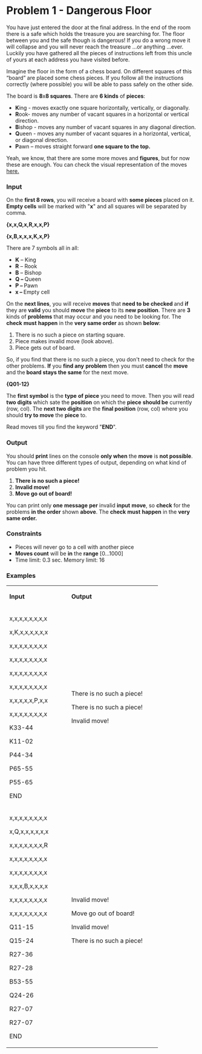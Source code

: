 <h1>Problem 1 - Dangerous Floor</h1>
<p>You have just entered the door at the final address. In the end of the room there is a safe which holds the treasure you are searching for. The floor between you and the safe though is dangerous! If you do a wrong move it will collapse and you will never reach the treasure &hellip;or anything ...ever. Luckily you have gathered all the pieces of instructions left from this uncle of yours at each address you have visited before.</p>
<p>Imagine the floor in the form of a chess board. On different squares of this &ldquo;board&rdquo; are placed some chess pieces. If you follow all the instructions correctly (where possible) you will be able to pass safely on the other side.</p>
<p>The board is <strong>8</strong>x<strong>8 squares</strong>. There are <strong>6 kinds</strong> of <strong>pieces</strong>:</p>
<ul>
<li><strong>K</strong>ing - moves exactly one square horizontally, vertically, or diagonally.</li>
<li><strong>R</strong>ook- moves any number of vacant squares in a horizontal or vertical direction.</li>
<li><strong>B</strong>ishop - moves any number of vacant squares in any diagonal direction.</li>
<li><strong>Q</strong>ueen - moves any number of vacant squares in a horizontal, vertical, or diagonal direction.</li>
<li><strong>P</strong>awn &ndash; moves straight forward <strong>one square to the top.</strong></li>
</ul>
<p>Yeah, we know, that there are some more moves and <strong>figures</strong>, but for now these are enough. You can check the visual representation of the moves <a href="https://en.wikipedia.org/wiki/Rules_of_chess#Basic_moves">here.</a></p>
<h3>Input</h3>
<p>On the <strong>first 8 rows</strong>, you will receive а board with <strong>some pieces</strong> placed on it. <strong>Empty cells</strong> will be marked with "<strong>x</strong>" and all squares will be separated by comma.</p>
<p><strong>{x,x,Q,x,R,x,x,P}</strong></p>
<p><strong>{x,B,x,x,x,K,x,P}</strong></p>
<p>There are 7 symbols all in all:</p>
<ul>
<li><strong>K</strong> &ndash; King</li>
<li><strong>R</strong> &ndash; Rook</li>
<li><strong>B</strong> &ndash; Bishop</li>
<li><strong>Q &ndash; </strong>Queen</li>
<li><strong>P &ndash; </strong>Pawn</li>
<li><strong>x &ndash; </strong>Empty cell</li>
</ul>
<p>On the <strong>next lines</strong>, you will receive <strong>moves</strong> that <strong>need to be checked </strong>and <strong>if</strong> they are <strong>valid</strong> you should <strong>move</strong> the <strong>piece</strong> to its <strong>new position</strong>. There are <strong>3</strong> kinds of <strong>problems</strong> that may occur and you need to be looking for. The <strong>check</strong> <strong>must</strong> <strong>happen</strong> in the <strong>very same order</strong> as shown <strong>below</strong>:</p>
<ol>
<li>There is no such a piece on starting square.</li>
<li>Piece makes invalid move (look above).</li>
<li>Piece gets out of board.</li>
</ol>
<p>So, if you find that there is no such a piece, you don't need to check for the other problems. <strong>If</strong> you <strong>find any</strong> <strong>problem</strong> then you must <strong>cancel</strong> the <strong>move</strong> and the<strong> board stays the same</strong> for the next move.</p>
<p><strong>{Q01-12}</strong></p>
<p>The <strong>first symbol</strong> is the <strong>type</strong> <strong>of</strong> <strong>piece</strong> you need to move. Then you will read <strong>two digits</strong> which sate the <strong>position</strong> on which the <strong>piece</strong> <strong>should be</strong> currently (row, col). The <strong>next two digits </strong>are the <strong>final position</strong> (row, col) where you should <strong>try to move</strong> the <strong>piece</strong> to.</p>
<p>Read moves till you find the keyword "<strong>END</strong>".</p>
<h3>Output</h3>
<p>You should <strong>print</strong> lines on the console <strong>only when</strong> the <strong>move</strong> is <strong>not possible</strong>. You can have three different types of output, depending on what kind of problem you hit.</p>
<ol>
<li><strong>There is no such a piece!</strong></li>
<li><strong>Invalid move!</strong></li>
<li><strong>Move go out of board!</strong></li>
</ol>
<p>You can print only <strong>one</strong> <strong>message</strong> <strong>per</strong> invalid <strong>input</strong> <strong>move</strong>, so <strong>check</strong> for the problems <strong>in the order</strong> shown <strong>above</strong>. The <strong>check</strong> <strong>must</strong> <strong>happen</strong> in the <strong>very same order.</strong></p>
<h3>Constraints</h3>
<ul>
<li>Pieces will never go to a cell with another piece</li>
<li><strong>Moves count</strong> will be <strong>in</strong> the <strong>range</strong> [0&hellip;1000]</li>
<li>Time limit: 0.3 sec. Memory limit: 16</li>
</ul>
<h3>Examples</h3>
<table width="0">
<tbody>
<tr>
<td width="148">
<p><strong>Input</strong></p>
</td>
<td width="221">
<p><strong>Output</strong></p>
</td>
</tr>
<tr>
<td width="148">
<p>x,x,x,x,x,x,x,x</p>
<p>x,K,x,x,x,x,x,x</p>
<p>x,x,x,x,x,x,x,x</p>
<p>x,x,x,x,x,x,x,x</p>
<p>x,x,x,x,x,x,x,x</p>
<p>x,x,x,x,x,x,x,x</p>
<p>x,x,x,x,x,P,x,x</p>
<p>x,x,x,x,x,x,x,x</p>
<p>K33-44</p>
<p>K11-02</p>
<p>P44-34</p>
<p>P65-55</p>
<p>P55-65</p>
<p>END</p>
</td>
<td width="221">
<p>There is no such a piece!</p>
<p>There is no such a piece!</p>
<p>Invalid move!</p>
</td>
</tr>
<tr>
<td width="148">
<p>x,x,x,x,x,x,x,x</p>
<p>x,Q,x,x,x,x,x,x</p>
<p>x,x,x,x,x,x,x,R</p>
<p>x,x,x,x,x,x,x,x</p>
<p>x,x,x,x,x,x,x,x</p>
<p>x,x,x,B,x,x,x,x</p>
<p>x,x,x,x,x,x,x,x</p>
<p>x,x,x,x,x,x,x,x</p>
<p>Q11-15</p>
<p>Q15-24</p>
<p>R27-36</p>
<p>R27-28</p>
<p>B53-55</p>
<p>Q24-26</p>
<p>R27-07</p>
<p>R27-07</p>
<p>END</p>
</td>
<td width="221">
<p>Invalid move!</p>
<p>Move go out of board!</p>
<p>Invalid move!</p>
<p>There is no such a piece!</p>
<p>&nbsp;</p>
</td>
</tr>
</tbody>
</table>
<p>&nbsp;</p>